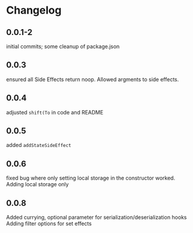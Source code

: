 # Changelog

## 0.0.1-2

initial commits; some cleanup of package.json

## 0.0.3

ensured all Side Effects return noop.
Allowed argments to side effects.

## 0.0.4

adjusted `shift(To` in code and README

## 0.0.5

added `addStateSideEffect`

## 0.0.6

fixed bug where only setting local storage in the constructor worked.
Adding local storage only

## 0.0.8

Added currying, optional parameter for serialization/deserialization hooks
Adding filter options for set effects
